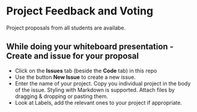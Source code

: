 # Project Feedback and Voting
Project proposals from all students are availabe.


## While doing your whiteboard presentation - Create and issue for your proposal
- Click on the **Issues** tab (beside the **Code** tab) in this repo
- Use the button **New Issue** to create a new issue. 
- Enter the name of your project. Copy you individual project in the body of the issue. Styling with Markdown is supported. Attach files by dragging & dropping or pasting them. 
- Look at Labels, add the relevant ones to your project if appropriate. 
